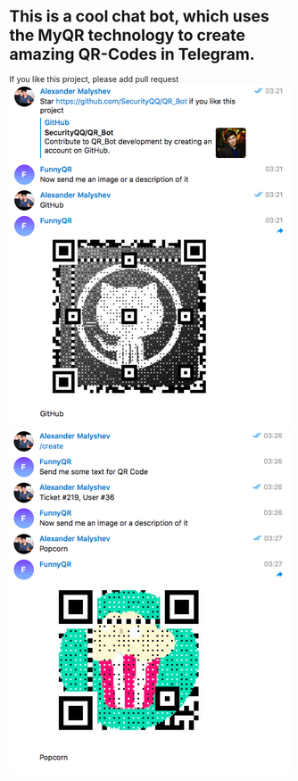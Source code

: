 # This is a cool chat bot, which uses the MyQR technology to create amazing QR-Codes in Telegram.
If you like this project, please add pull request
![Example 1](https://github.com/SecurityQQ/QR_Bot/blob/master/example1.png?raw=true)
![Example 2](https://github.com/SecurityQQ/QR_Bot/blob/master/example2.png?raw=true)
